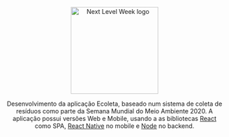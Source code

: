 <p align="center">
  <a href="https://nextlevelweek.com/inscricao/1" target="blank"><img src="https://res.cloudinary.com/rafamatoso/image/upload/v1592144230/nlw1_yttj02.svg" width="200" alt="Next Level Week logo" /></a>
</p>

<p align="center">Desenvolvimento da aplicação Ecoleta, baseado num sistema de coleta de resíduos como parte da Semana Mundial do Meio Ambiente 2020. A aplicação possui versões Web e Mobile, usando a as bibliotecas <a href="https://pt-br.reactjs.org/" target="blank">React</a> como SPA, <a href="https://reactnative.dev/" target="blank">React Native</a> no mobile e <a href="https://nodejs.org/en/" target="blank">Node</a> no backend.
